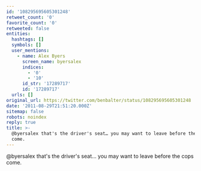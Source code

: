 ```yaml
---
id: '108295695605301248'
retweet_count: '0'
favorite_count: '0'
retweeted: false
entities:
  hashtags: []
  symbols: []
  user_mentions:
    - name: Alex Byers
      screen_name: byersalex
      indices:
        - '0'
        - '10'
      id_str: '17289717'
      id: '17289717'
  urls: []
original_url: https://twitter.com/benbalter/status/108295695605301248
date: '2011-08-29T21:51:20.000Z'
sitemap: false
robots: noindex
reply: true
title: >-
  @byersalex that's the driver's seat… you may want to leave before the cops
  come.
---
```


@byersalex that's the driver's seat… you may want to leave before the cops come.